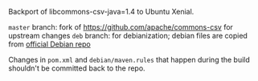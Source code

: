 Backport of libcommons-csv-java=1.4 to Ubuntu Xenial.

`master` branch: fork of https://github.com/apache/commons-csv for upstream changes
`deb` branch: for debianization; debian files are copied from [official Debian repo](https://anonscm.debian.org/cgit/pkg-java/commons-csv.git)

Changes in `pom.xml` and `debian/maven.rules` that happen during the build shouldn't be committed back to the repo.
